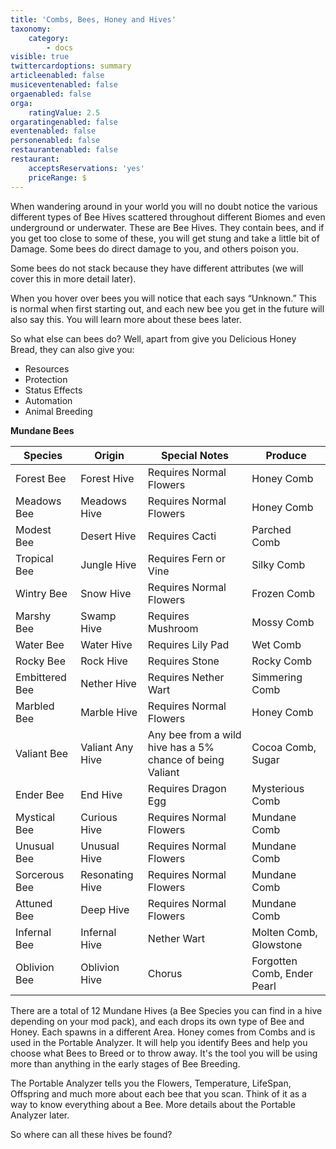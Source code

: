 ```yaml
---
title: 'Combs, Bees, Honey and Hives'
taxonomy:
    category:
        - docs
visible: true
twittercardoptions: summary
articleenabled: false
musiceventenabled: false
orgaenabled: false
orga:
    ratingValue: 2.5
orgaratingenabled: false
eventenabled: false
personenabled: false
restaurantenabled: false
restaurant:
    acceptsReservations: 'yes'
    priceRange: $
---
```


When wandering around in your world you will no doubt notice the various different types of Bee Hives scattered throughout different Biomes and even underground or underwater. These are Bee Hives. They contain bees, and if you get too close to some of these, you will get stung and take a little bit of Damage. Some bees do direct damage to you, and others poison you. 

Some bees do not stack because they have different attributes (we will cover this in more detail later).

When you hover over bees you will notice that each says “Unknown.” This is normal when first starting out, and each new bee you get in the future will also say this. You will learn more about these bees later.

So what else can bees do? Well, apart from give you Delicious Honey Bread, they can also give you:
* Resources
* Protection
* Status Effects
* Automation
* Animal Breeding

**Mundane Bees**


|Species        | Origin           | Special Notes           | Produce                     |
|-------------- | ---------------- | ----------------------- | --------------------------- |
|Forest Bee     | Forest Hive      | Requires Normal Flowers | Honey Comb                  |
|Meadows Bee    | Meadows Hive     | Requires Normal Flowers | Honey Comb                  |
|Modest Bee     | Desert Hive      | Requires Cacti          | Parched Comb                |
|Tropical Bee   | Jungle Hive      | Requires Fern or Vine   | Silky Comb                  |
|Wintry Bee     | Snow Hive        | Requires Normal Flowers | Frozen Comb                 |
|Marshy Bee     | Swamp Hive       | Requires Mushroom       | Mossy Comb                  |
|Water Bee      | Water Hive       | Requires Lily Pad       | Wet Comb                    |
|Rocky Bee      | Rock Hive        | Requires Stone          | Rocky Comb                  |
|Embittered Bee | Nether Hive      | Requires Nether Wart    | Simmering Comb              |
|Marbled Bee    | Marble Hive      | Requires Normal Flowers | Honey Comb                  |
|Valiant Bee    | Valiant Any Hive | Any bee from a wild hive has a 5% chance of being Valiant | Cocoa Comb, Sugar |
|Ender Bee      | End Hive         | Requires Dragon Egg     | Mysterious Comb             |
|Mystical Bee   | Curious Hive     | Requires Normal Flowers | Mundane Comb                |
|Unusual Bee    | Unusual Hive     | Requires Normal Flowers | Mundane Comb                |
|Sorcerous Bee  | Resonating Hive  | Requires Normal Flowers | Mundane Comb                |
|Attuned Bee    | Deep Hive        | Requires Normal Flowers | Mundane Comb                |
|Infernal Bee   | Infernal Hive    | Nether Wart             | Molten Comb, Glowstone      |
|Oblivion Bee   | Oblivion Hive    | Chorus                  | Forgotten Comb, Ender Pearl |

There are a total of 12 Mundane Hives (a Bee Species you can find in a hive depending on your mod pack), and each drops its own type of Bee and Honey. Each spawns in a different Area.
Honey comes from Combs and is used in the Portable Analyzer. It will help you identify Bees and help you choose what Bees to Breed or to throw away. It's the tool you will be using more than anything in the early stages of Bee Breeding. 

The Portable Analyzer tells you the Flowers, Temperature, LifeSpan, Offspring and much more about each bee that you scan. Think of it as a way to know everything about a Bee. More details about the Portable Analyzer later.

So where can all these hives be found?
